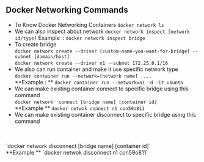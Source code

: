 ## Docker Networking Commands

- To Know Docker Networking Containers `docker network ls`
- We can also inspect about network `docker network inspect [network id/type]`
  <be/> Example :: `docker network inspect bridge`
- To create bridge <br/>
  `docker network create --driver [custom-name-you-want-for-bridge] --subnet [domain/host]`
  <br/>
  `docker network create --driver n1 --subnet 172.25.0.1/16`
- We also can run container and make it use specific network type <br/>
`docker container run --network=[network name] ....`
 <br/> **Example : ** `docker container run --network=n1 -d -it ubunto`
- We can make existing container connect to specific bridge using this command
<br/> `docker network  connect [bridge name] [container id]`
<br/> **Example ** `docker netwok connect n1 con59o811`
- We can make existing container disconnect to specific bridge using this command
<br/>
<br/> `docker network  disconnect [bridge name] [container id]`
<br/> **Example ** `docker netwok disconnect n1 con59o811`
